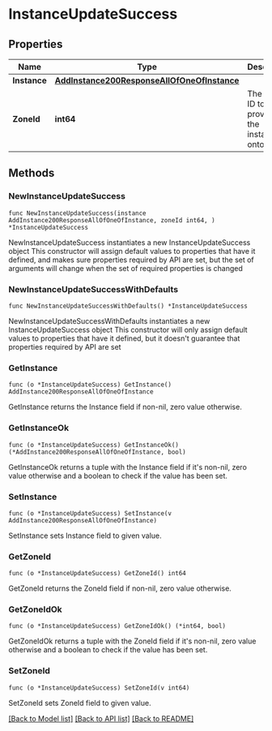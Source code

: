 # InstanceUpdateSuccess

## Properties

Name | Type | Description | Notes
------------ | ------------- | ------------- | -------------
**Instance** | [**AddInstance200ResponseAllOfOneOfInstance**](AddInstance200ResponseAllOfOneOfInstance.md) |  | 
**ZoneId** | **int64** | The Cloud ID to provision the instance onto. | 

## Methods

### NewInstanceUpdateSuccess

`func NewInstanceUpdateSuccess(instance AddInstance200ResponseAllOfOneOfInstance, zoneId int64, ) *InstanceUpdateSuccess`

NewInstanceUpdateSuccess instantiates a new InstanceUpdateSuccess object
This constructor will assign default values to properties that have it defined,
and makes sure properties required by API are set, but the set of arguments
will change when the set of required properties is changed

### NewInstanceUpdateSuccessWithDefaults

`func NewInstanceUpdateSuccessWithDefaults() *InstanceUpdateSuccess`

NewInstanceUpdateSuccessWithDefaults instantiates a new InstanceUpdateSuccess object
This constructor will only assign default values to properties that have it defined,
but it doesn't guarantee that properties required by API are set

### GetInstance

`func (o *InstanceUpdateSuccess) GetInstance() AddInstance200ResponseAllOfOneOfInstance`

GetInstance returns the Instance field if non-nil, zero value otherwise.

### GetInstanceOk

`func (o *InstanceUpdateSuccess) GetInstanceOk() (*AddInstance200ResponseAllOfOneOfInstance, bool)`

GetInstanceOk returns a tuple with the Instance field if it's non-nil, zero value otherwise
and a boolean to check if the value has been set.

### SetInstance

`func (o *InstanceUpdateSuccess) SetInstance(v AddInstance200ResponseAllOfOneOfInstance)`

SetInstance sets Instance field to given value.


### GetZoneId

`func (o *InstanceUpdateSuccess) GetZoneId() int64`

GetZoneId returns the ZoneId field if non-nil, zero value otherwise.

### GetZoneIdOk

`func (o *InstanceUpdateSuccess) GetZoneIdOk() (*int64, bool)`

GetZoneIdOk returns a tuple with the ZoneId field if it's non-nil, zero value otherwise
and a boolean to check if the value has been set.

### SetZoneId

`func (o *InstanceUpdateSuccess) SetZoneId(v int64)`

SetZoneId sets ZoneId field to given value.



[[Back to Model list]](../README.md#documentation-for-models) [[Back to API list]](../README.md#documentation-for-api-endpoints) [[Back to README]](../README.md)


